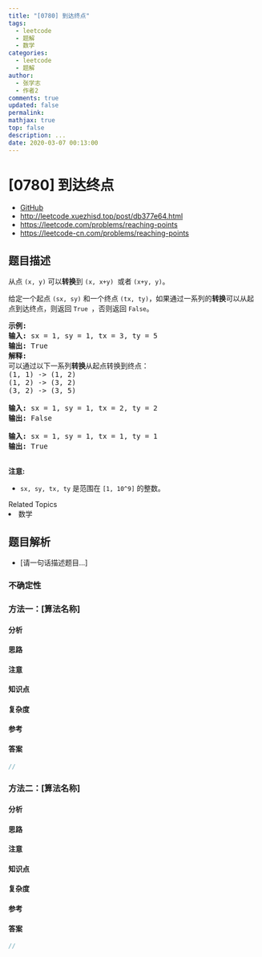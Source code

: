 ```yaml
---
title: "[0780] 到达终点"
tags:
  - leetcode
  - 题解
  - 数学
categories:
  - leetcode
  - 题解
author:
  - 张学志
  - 作者2
comments: true
updated: false
permalink:
mathjax: true
top: false
description: ...
date: 2020-03-07 00:13:00
---
```



# [0780] 到达终点
* [GitHub](https://github.com/algoboy101/LeetCodeCrowdsource/tree/master/_posts/QA/%5B0780%5D%20%E5%88%B0%E8%BE%BE%E7%BB%88%E7%82%B9.md)
* http://leetcode.xuezhisd.top/post/db377e64.html
* https://leetcode.com/problems/reaching-points
* https://leetcode-cn.com/problems/reaching-points


## 题目描述

<p>从点&nbsp;<code>(x, y)</code>&nbsp;可以<strong>转换</strong>到&nbsp;<code>(x, x+y)</code>&nbsp; 或者&nbsp;<code>(x+y, y)</code>。</p>

<p>给定一个起点&nbsp;<code>(sx, sy)</code>&nbsp;和一个终点&nbsp;<code>(tx, ty)</code>，如果通过一系列的<strong>转换</strong>可以从起点到达终点，则返回 <code>True&nbsp;</code>，否则返回&nbsp;<code>False</code>。</p>

<pre>
<strong>示例:</strong>
<strong>输入:</strong> sx = 1, sy = 1, tx = 3, ty = 5
<strong>输出:</strong> True
<strong>解释:
</strong>可以通过以下一系列<strong>转换</strong>从起点转换到终点：
(1, 1) -&gt; (1, 2)
(1, 2) -&gt; (3, 2)
(3, 2) -&gt; (3, 5)

<strong>输入:</strong> sx = 1, sy = 1, tx = 2, ty = 2
<strong>输出:</strong> False

<strong>输入:</strong> sx = 1, sy = 1, tx = 1, ty = 1
<strong>输出:</strong> True

</pre>

<p><strong>注意:</strong></p>

<ul>
	<li><code>sx, sy, tx, ty</code>&nbsp;是范围在&nbsp;<code>[1, 10^9]</code>&nbsp;的整数。</li>
</ul>
<div><div>Related Topics</div><div><li>数学</li></div></div>


## 题目解析
* [请一句话描述题目...]

### 不确定性


### 方法一：[算法名称]

#### 分析

#### 思路

#### 注意

#### 知识点

#### 复杂度

#### 参考

#### 答案

```cpp
//
```


### 方法二：[算法名称]

#### 分析

#### 思路

#### 注意

#### 知识点

#### 复杂度

#### 参考

#### 答案

```cpp
//
```


